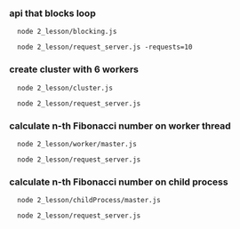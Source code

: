 ### api that blocks loop

```
  node 2_lesson/blocking.js

  node 2_lesson/request_server.js -requests=10
```

### create cluster with 6 workers

```
  node 2_lesson/cluster.js

  node 2_lesson/request_server.js
```

### calculate n-th Fibonacci number on worker thread

```
  node 2_lesson/worker/master.js

  node 2_lesson/request_server.js
```

### calculate n-th Fibonacci number on child process

```
  node 2_lesson/childProcess/master.js

  node 2_lesson/request_server.js
```
